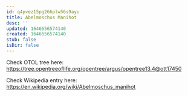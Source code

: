 ```yaml
---
id: q4pvez15pg266plw56s9ayu
title: Abelmoschus Manihot
desc: ''
updated: 1646656574140
created: 1646656574140
stub: false
isDir: false
---
```

Check OTOL tree here: https://tree.opentreeoflife.org/opentree/argus/opentree13.4@ott17450


Check Wikipedia entry here: https://en.wikipedia.org/wiki/Abelmoschus_manihot
